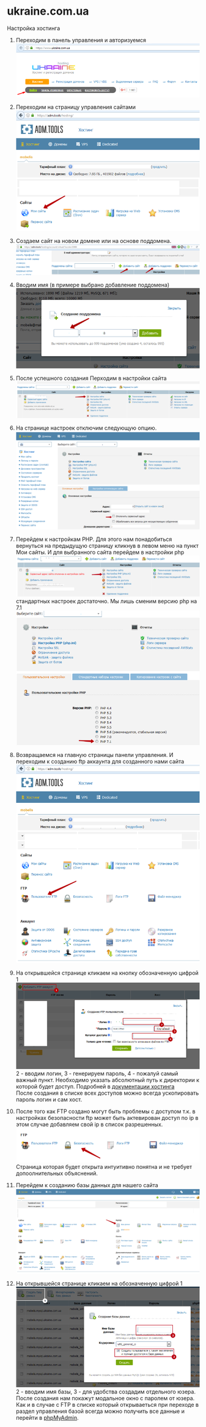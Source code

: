 # ukraine.com.ua

Настройка хостинга

1. Переходим в панель управления и авторизуемся  
   ![](/assets/Screenshot_1.png)

2. Переходим на страницу управления сайтами  
   ![](/assets/Screenshot_2.png)

3. Создаем сайт на новом домене или на основе поддомена.  
   ![](/assets/Screenshot_3.png)

4. Вводим имя \(в примере выбрано добавление поддомена\)  
   ![](/assets/Screenshot_4.png)

5. После успешного создания Перходим в настройки сайта  
   ![](/assets/Screenshot_5.png)

6. На странице настроек отключим следующую опцию.  
   ![](/assets/Screenshot_6.png)

7. Перейдем к настройкам PHP. Для этого нам понадобиться вернуться на предыдущую страницу кликнув в левом меню на пункт Мои сайты. И для выбранного сайта перейдем в настройки php  
   ![](/assets/Screenshot_7.png)стандартных настроек достаточно. Мы лишь сменим версию php на 7.1  
   ![](/assets/Screenshot_8.png)

8. Возвращаемся на главную страницы панели управления. И переходим к созданию ftp аккаунта для созданного нами сайта  
   ![](/assets/Screenshot_9.png)

9. На открывшейся странице кликаем на кнопку обозначенную цифрой 1  
   ![](/assets/Screenshot_10.png)2 - вводим логин, 3 - генерируем пароль, 4 - пожалуй самый важный пункт. Необходимо указать абсолютный путь к директории к которой будет доступ. Подробней в [документации хостинга    
   ](https://www.ukraine.com.ua/faq/#rabota-s-ftp|razdelenie-dostupa-mezhdu-polzov)После создания в списке всех доступов можно всегда ускопировать пароль логин и сам хост.

10. После того как FTP создано могут быть проблемы с доступом т.к. в настройках безопасности ftp может быть актевирован доступ по ip в этом случае добавляем свой ip в список разрешенных.![](/assets/Screenshot_11.png)  
    Страница которая будет открыта интуитивно понятна и не требует допоолнительных объяснений.

11. Перейдем к созданию базы данных для нашего сайта  
    ![](/assets/Screenshot_12.png)

12. На открывшейся странице кликаем на обозначенную цифрой 1  
    ![](/assets/Screenshot_13.png)2 - вводим имя базы, 3 - для удобства создадим отдельного юзера. После создания нам покажут модальное окно с паролем от юзера. Как и в случае с FTP в списке который открываеться при переходе в раздел управления базой всегда можно получить все данные и перейти в [phpMyAdmin](https://phpmyadmin.adm.tools/). 




